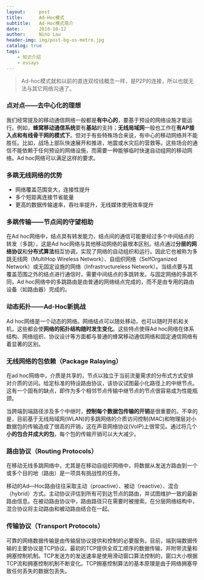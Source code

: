 ```yaml
---
layout:     post
title:      Ad—Hoc模式
subtitle:   Ad-Hoc模式简介
date:       2018-10-12
author:     Nino Lau
header-img: img/post-bg-os-metro.jpg
catalog: true
tags:
    - 知识介绍
    - essays
---
```


> Ad-hoc模式就和以前的直连双绞线概念一样，是P2P的连接，所以也就无法与其它网络沟通了。


### 点对点——去中心化的理想

我们经常提及的移动通信网络一般都是**有中心的**，要基于预设的网络设施才能运行。例如，**蜂窝移动通信系统**要有**基站**的支持；**无线局域网**一般也工作在**有AP接入点和有线骨干网的模式下**。但对于有些特殊场合来说，有中心的移动网络并不能胜任。比如，战场上部队快速展开和推进，地震或水灾后的营救等。这些场合的通信不能依赖于任何预设的网络设施，而需要一种能够临时快速自动组网的移动网络。Ad hoc网络可以满足这样的要求。

### 多跳无线网络的优势

- 网络覆盖范围变大，连接性提升
- 多个短距离连接节省能量
- 更高的数据传输速率，吞吐率提升，无线媒体使用效率提升

### 多跳传输——节点间的守望相助

在Ad hoc网络中，结点具有转发能力，结点间的通信可能要经过多个中间结点的转发（多跳），这是Ad hoc网络与其他移动网络的最根本区别。结点通过**分层的网络协议**和**分布式算法**相互协调，实现了网络的自动组织和运行。因此它也被称为多跳无线网（MultiHop Wireless Network）、自组织网络（SelfOrganized Network）或无固定设施的网络（Infrastructureless Network）。当结点要与其覆盖范围之外的结点进行通信时，需要中间结点的多跳转发。与固定网络的多跳不同，Ad hoc网络中的多跳路由是由普通的网络结点完成的，而不是由专用的路由设备（如路由器）完成的。

### 动态拓扑——Ad-Hoc新挑战

Ad hoc网络是一个动态的网络。网络结点可以随处移动，也可以随时开机和关机，这些都会使**网络的拓扑结构随时发生变化**。这些特点使得Ad hoc网络在体系结构、网络组织、协议设计等方面都与普通的蜂窝移动通信网络和固定通信网络有着显著的区别。

### 无线网络的包依赖（Package Ralaying）

在ad hoc网络中，介质是共享的，节点以独立于当前流量需求的分布式方式安排对介质的访问。给定标准的特设路由协议，该协议试图最小化路径上的中继节点。这有一个固有的缺点，即作为多个相邻节点传输中继节点的节点很容易成为性能瓶颈。

当跨端到端路径涉及多个中继时，**控制每个数据包传输的开销**是很重要的。不幸的是，目前基于无线局域网(WLAN)的多跳网络的介质访问控制(MAC)和物理层对小数据包的传输造成了很高的开销，这在声音网络协议(VoIP)上很常见。通过将几个**小的包合并成大的包**，每个包的传输开销可以大大减少。

### 路由协议（Routing Protocols）

在移动无线多跳网络中，尤其是在移动自组织网络中，将数据从发送方路由到一个或多个目的地（路由）是一项具有挑战性的任务。

移动的Ad—Hoc路由往往采取主动（proactive）、被动（reactive）、混合（hybrid）方式。主动协议评估到所有可到达节点的路由，并试图维护一致的最新路由信息。在被动路由协议中，路由路径只在需要时被搜索。在分层网络结构中，混合协议将主动路由和被动路由结合在一起。

### 传输协议（Transport Protocols）

可靠的网络数据传输是由传输层协议提供和控制的必要服务。目前，端到端数据传输的主要协议是TCP协议。最初的TCP提供全双工顺序的数据传输，并附带流量和拥塞控制机制。TCP发送方的发送速率是使用滑动窗口算法控制的，窗口大小根据TCP流和拥塞控制机制不断变化。TCP拥塞控制算法的基本原理是由于网络拥塞导致任何丢失的数据包丢失。

